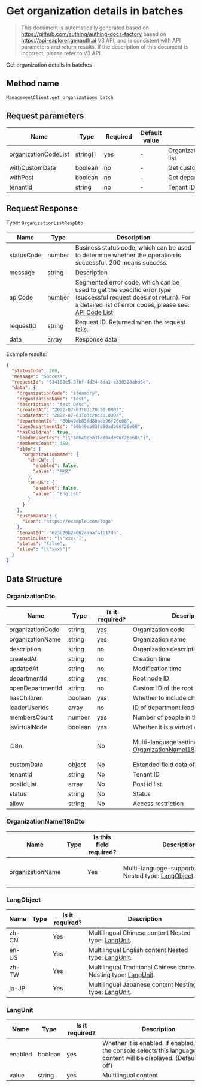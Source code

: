 # Get organization details in batches

<!--
Warning⚠️:
Do not modify this document directly,
https://github.com/Authing/authing-docs-factory
Use this project to generate
-->

<LastUpdated />

> This document is automatically generated based on https://github.com/authing/authing-docs-factory based on https://api-explorer.genauth.ai V3 API, and is consistent with API parameters and return results. If the description of this document is incorrect, please refer to V3 API.

Get organization details in batches

## Method name

`ManagementClient.get_organizations_batch`

## Request parameters

| Name                 | Type     | <div style="width:80px">Required</div> | <div style="width:60px">Default value</div> | <div style="width:300px">Description</div> | <div style="width:200px">Sample value</div> |
| -------------------- | -------- | -------------------------------------- | ------------------------------------------- | ------------------------------------------ | ------------------------------------------- |
| organizationCodeList | string[] | yes                                    | -                                           | Organization Code (organizationCode) list  | `["code1","code2"]`                         |
| withCustomData       | boolean  | no                                     | -                                           | Get custom data                            | `true`                                      |
| withPost             | boolean  | no                                     | -                                           | Get department information                 | `true`                                      |
| tenantId             | string   | no                                     | -                                           | Tenant ID                                  | `623c20b2a062aaaaf41b17da`                  |

## Request Response

Type: `OrganizationListRespDto`

| Name       | Type   | Description                                                                                                                                                                                                                                                                                                                                         |
| ---------- | ------ | --------------------------------------------------------------------------------------------------------------------------------------------------------------------------------------------------------------------------------------------------------------------------------------------------------------------------------------------------- |
| statusCode | number | Business status code, which can be used to determine whether the operation is successful. 200 means success.                                                                                                                                                                                                                                        |
| message    | string | Description                                                                                                                                                                                                                                                                                                                                         |
| apiCode    | number | Segmented error code, which can be used to get the specific error type (successful request does not return). For a detailed list of error codes, please see: [API Code List](https://api-explorer.genauth.ai/?tag=group/%E5%BC%80%E5%8F%91%E5%87%86%E5%A4%87#tag/%E5%BC%80%E5%8F%91%E5%87%86%E5%A4%87/%E9%94%99%E8%AF%AF%E5%A4%84%E7%90%86/apiCode) |
| requestId  | string | Request ID. Returned when the request fails.                                                                                                                                                                                                                                                                                                        |
| data       | array  | Response data                                                                                                                                                                                                                                                                                                                                       |

Example results:

```json
{
  "statusCode": 200,
  "message": "Success",
  "requestId": "934108e5-9fbf-4d24-8da1-c330328abd6c",
  "data": {
    "organizationCode": "steamory",
    "organizationName": "test",
    "description": "test Desc",
    "createdAt": "2022-07-03T03:20:30.000Z",
    "updatedAt": "2022-07-03T03:20:30.000Z",
    "departmentId": "60b49eb83fd80adb96f26e68",
    "openDepartmentId": "60b49eb83fd80adb96f26e68",
    "hasChildren": true,
    "leaderUserIds": "[\"60b49eb83fd80adb96f26e68\"]",
    "membersCount": 150,
    "i18n": {
      "organizationName": {
        "zh-CN": {
          "enabled": false,
          "value": "中文"
        },
        "en-US": {
          "enabled": false,
          "value": "English"
        }
      }
    },
    "customData": {
      "icon": "https://example.com/logo"
    },
    "tenantId": "623c20b2a062aaaaf41b17da",
    "postIdList": "[\"xxx\"]",
    "status": "false",
    "allow": "[\"xxx\"]"
  }
}
```

## Data Structure

### <a id="OrganizationDto"></a> OrganizationDto

| Name             | Type    | <div style="width:80px">Is it required?</div> | <div style="width:300px">Description</div>                                                           | <div style="width:200px">Sample value</div>                                                                   |
| ---------------- | ------- | --------------------------------------------- | ---------------------------------------------------------------------------------------------------- | ------------------------------------------------------------------------------------------------------------- |
| organizationCode | string  | yes                                           | Organization code                                                                                    | `steamory`                                                                                                    |
| organizationName | string  | yes                                           | Organization name                                                                                    | `steam memory`                                                                                                |
| description      | string  | no                                            | Organization description                                                                             | `Organization description`                                                                                    |
| createdAt        | string  | no                                            | Creation time                                                                                        | `2022-07-03T03:20:30.000Z`                                                                                    |
| updatedAt        | string  | no                                            | Modification time                                                                                    | `2022-07-03T03:20:30.000Z`                                                                                    |
| departmentId     | string  | yes                                           | Root node ID                                                                                         | `60b49eb83fd80adb96f26e68`                                                                                    |
| openDepartmentId | string  | no                                            | Custom ID of the root node                                                                           | `60b49eb83fd80adb96f26e68`                                                                                    |
| hasChildren      | boolean | yes                                           | Whether to include child nodes                                                                       | `true`                                                                                                        |
| leaderUserIds    | array   | no                                            | ID of department leader                                                                              | `["60b49eb83fd80adb96f26e68"]`                                                                                |
| membersCount     | number  | yes                                           | Number of people in the department                                                                   | `150`                                                                                                         |
| isVirtualNode    | boolean | yes                                           | Whether it is a virtual department                                                                   |                                                                                                               |
| i18n             |         | No                                            | Multi-language settings Nested type: <a href="#OrganizationNameI18nDto">OrganizationNameI18nDto</a>. | `{"organizationName":{"zh-CN":{"enabled":false,"value":"中文"},"en-US":{"enabled":false,"value":"English"}}}` |
| customData       | object  | No                                            | Extended field data of department                                                                    | `{"icon":"https://example.com/logo"}`                                                                         |
| tenantId         | string  | No                                            | Tenant ID                                                                                            | `623c20b2a062aaaaf41b17da`                                                                                    |
| postIdList       | array   | No                                            | Post id list                                                                                         | `["xxx"]`                                                                                                     |
| status           | string  | No                                            | Status                                                                                               | `false`                                                                                                       |
| allow            | string  | No                                            | Access restriction                                                                                   | `["xxx"]`                                                                                                     |

### <a id="OrganizationNameI18nDto"></a> OrganizationNameI18nDto

| Name             | Type | <div style="width:80px">Is this field required?</div> | <div style="width:300px">Description</div>                                         | <div style="width:200px">Sample value</div>                                              |
| ---------------- | ---- | ----------------------------------------------------- | ---------------------------------------------------------------------------------- | ---------------------------------------------------------------------------------------- |
| organizationName |      | Yes                                                   | Multi-language-supported fields Nested type: <a href="#LangObject">LangObject</a>. | `{"zh-CN":{"enabled":false,"value":"中文"},"en-US":{"enabled":false,"value":"English"}}` |

### <a id="LangObject"></a> LangObject

| Name  | Type | <div style="width:80px">Is it required?</div> | <div style="width:300px">Description</div>                                               | <div style="width:200px">Sample value</div> |
| ----- | ---- | --------------------------------------------- | ---------------------------------------------------------------------------------------- | ------------------------------------------- |
| zh-CN |      | Yes                                           | Multilingual Chinese content Nested type: <a href="#LangUnit">LangUnit</a>.              | `{"enabled":false,"value":"中文"}`          |
| en-US |      | Yes                                           | Multilingual English content Nested type: <a href="#LangUnit">LangUnit</a>.              | `{"enabled":false,"value":"English"}`       |
| zh-TW |      | Yes                                           | Multilingual Traditional Chinese content Nesting type: <a href="#LangUnit">LangUnit</a>. | `{"enabled":false,"value":"繁體中文"}`      |
| ja-JP |      | Yes                                           | Multilingual Japanese content Nesting type: <a href="#LangUnit">LangUnit</a>.            | `{"enabled":false,"value":"日本語"}`        |

### <a id="LangUnit"></a> LangUnit

| Name    | Type    | <div style="width:80px">Is it required?</div> | <div style="width:300px">Description</div>                                                                                | <div style="width:200px">Sample value</div> |
| ------- | ------- | --------------------------------------------- | ------------------------------------------------------------------------------------------------------------------------- | ------------------------------------------- |
| enabled | boolean | yes                                           | Whether it is enabled. If enabled, and the console selects this language, the content will be displayed. (Default is off) |                                             |
| value   | string  | yes                                           | Multilingual content                                                                                                      |                                             |

